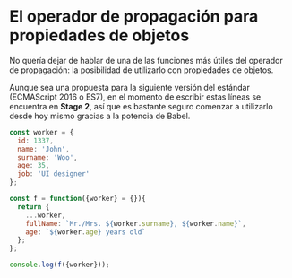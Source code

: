# El operador de propagación para propiedades de objetos

No quería dejar de hablar de una de las funciones más útiles del operador de propagación: la posibilidad de utilizarlo con propiedades de objetos.

Aunque sea una propuesta para la siguiente versión del estándar (ECMAScript 2016 o ES7), en el momento de escribir estas líneas se encuentra en **Stage 2**, así que es bastante seguro comenzar a utilizarlo desde hoy mismo gracias a la potencia de Babel.

```javascript
const worker = {
  id: 1337,
  name: 'John',
  surname: 'Woo',
  age: 35,
  job: 'UI designer'
};

const f = function({worker} = {}){
  return {
    ...worker,
    fullName: `Mr./Mrs. ${worker.surname}, ${worker.name}`,
    age: `${worker.age} years old`
  };
};

console.log(f({worker}));
```